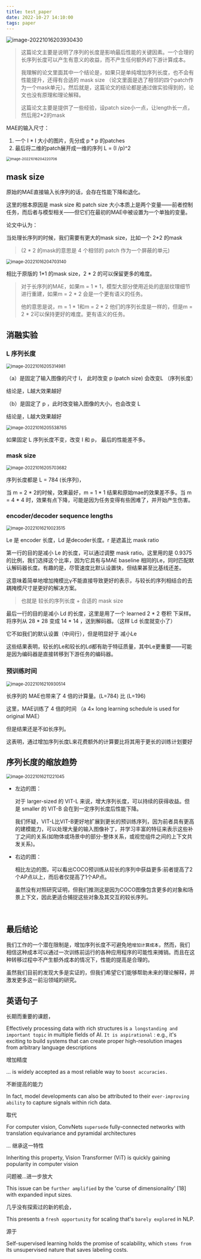 ```yaml
---
title: test_paper
date: 2022-10-27 14:10:00
tags: paper
---
```






![image-20221016203930430](https://i.ibb.co/dkMF7sS/image-20221016203930430.png)



> 这篇论文主要是说明了序列的长度是影响最后性能的关键因素。一个合理的长序列长度可以产生有意义的收益，而不产生任何额外的下游计算成本。
>
> 
>
> 我理解的论文里面其中一个结论是，如果只是单纯增加序列长度，也不会有性能提升，还得有合适的 mask size （论文里面是选了相邻的四个patch作为一个mask单元）。然后就是，这篇论文的结论都是通过做实验得到的，论文也没有原理和理论解释。
>
> 
>
> 这篇论文主要是提供了一些经验，设patch size小一点，让length长一点，然后用2*2的mask





MAE的输入尺寸：

1. 一个 I * I 大小的图片，先分成 p * p 的patches
2. 最后将二维的patch展开成一维的序列 L = (I /p)^2



<img src="https://i.ibb.co/GdkZZTC/image-20221016204703140.png" alt="image-20221016204220706" style="zoom: 67%;" />

## mask size

原始的MAE直接输入长序列的话，会存在性能下降和退化。

这里的根本原因是 mask size 和 patch size 大小本质上是两个变量——前者控制任务，而后者与模型相关——但它们在最初的MAE中被设置为一个单独的变量。



论文中认为：

当处理长序列的时候，我们需要有更大的mask size，比如一个 2*2 的mask 

> (2 * 2 的mask的意思是 4 个相邻的 patch 作为一个屏蔽的单元)

<img src="https://i.ibb.co/8mmTPxS/image-20221016204220706.png" alt="image-20221016204703140" style="zoom: 80%;" />

相比于原版的 1*1 的mask size，2 * 2 的可以保留更多的难度。

> 对于长序列的MAE，如果m = 1 * 1，模型大部分使用近处的底层纹理细节进行重建，如果m = 2 * 2 会是一个更有语义的任务。
>
> 他的意思是说，m = 1 * 1和m = 2 * 2 他们的序列长度是一样的，但是m = 2 * 2可以保持更好的难度。更有语义的任务。



## 消融实验

### L 序列长度

<img src="https://i.ibb.co/xqBmtSg/image-20221016205538765.png" alt="image-20221016205314981" style="zoom:80%;" />

（a）是固定了输入图像的尺寸 I， 此时改变 p (patch size) 会改变L （序列长度）

结论是，L越大效果越好

（b）是固定了 p ，此时改变输入图像的大小，也会改变 L 

结论是，L越大效果越好



<img src="https://i.ibb.co/DbBLrb6/image-20221016205703682.png" alt="image-20221016205538765" style="zoom:80%;" />

如果固定 L 序列长度不变，改变 I 和 p， 最后的性能差不多。



### mask size

<img src="https://i.ibb.co/jJM7bz0/image-20221016210023515.png" alt="image-20221016205703682" style="zoom:80%;" />

序列长度都是 L = 784 (长序列)，

当 m = 2 * 2的时候，效果最好，m =  1 * 1 结果和原始mae的效果差不多。当 m =  4 * 4 时，效果有点下降，可能是因为任务变得有些困难了，并开始产生伤害。 



### encoder/decoder sequence lengths

<img src="https://i.ibb.co/WGVRzDN/image-20221016205314981.png" alt="image-20221016210023515" style="zoom:80%;" />

Le 是 encoder 长度，Ld 是decoder长度。r 是遮盖比 mask ratio



第一行的目的是减小 Le 的长度，可以通过调整 mask ratio。这里用的是 0.9375 的比例，我们选择这个比率，因为它具有与MAE baseline 相同的Le，同时匹配默认解码器长度。有趣的是，尽管速度比默认设置快，但结果甚至比基线还差。

这意味着简单地增加掩模比γ不能直接导致更好的表示，与较长的序列相结合的去耦掩模尺寸是更好的解决方案。

> 也就是 较长的序列长度 + 合适的 mask size

最后一行的目的是减小 Ld 的长度，这里是用了一个 learned 2 * 2 卷积 下采样。将序列从 28 * 28 变成 14 * 14 ，送到解码器。（这样 Ld 长度就变小了）

它不如我们的默认设置（中间行），但是明显好于 减小Le



这些结果表明，较长的Le和较长的Ld都有助于特征质量，其中Le更重要——可能是因为编码器是直接转移到下游任务的编码器。





### 预训练时间

<img src="https://i.ibb.co/F5zhnzz/image-20221016210930514.png" alt="image-20221016210930514" style="zoom:80%;" />

长序列的 MAE也带来了 4 倍的计算量。(L=784) 比 (L=196)

这里，MAE训练了 4 倍的时间 （a 4× long learning schedule is used for original MAE）

但是结果还是不如长序列。

这表明，通过增加序列长度L来花费额外的计算要比将其用于更长的训练计划要好



## 序列长度的缩放趋势

<img src="https://i.ibb.co/mRkGXbh/image-20221016211221045.png" alt="image-20221016211221045" style="zoom:80%;" />



- 左边的图：

  对于 larger-sized 的 VIT-L 来说，增大序列长度，可以持续的获得收益。但是 smaller 的 VIT-B 会在到一定序列长度后性能下降。

  

  我们怀疑，VIT-L比VIT-B更好地扩展到更长的预训练序列，因为前者具有更高的建模能力，可以处理大量的输入图像补丁，并学习丰富的特征来表示这些补丁之间的关系(如物体或场景中的部分-整体关系，或视觉组件之间的上下文共发关系)。



- 右边的图：

  相比左边的图，可以看出COCO预训练从较长的序列中获益更多:前者提高了2个AP点以上，而后者仅提高了1个AP点。

  虽然没有对照研究证明，但我们推测这是因为COCO图像包含更多的对象和场景上下文，因此更适合捕捉这些对象及其交互的较长序列。

​	





## 最后结论

我们工作的一个潜在限制是，增加序列长度不可避免地`增加计算成本`，然而，我们相信这种成本可以通过一次训练前运行的各种应用程序的可能性来摊销。而且在这种转移过程中不产生额外成本的情况下，性能的提高是合理的。



虽然我们目前的发现大多是实证的，但我们希望它们能够帮助未来的理论解释，并激发更多这一前沿领域的研究。





## 英语句子

长期而重要的课题，

Effectively processing data with rich structures is `a longstanding and important topic` in multiple fields of AI. `It is aspirational` : e.g., it's exciting to build systems that can create proper high-resolution images from arbitrary language descriptions



增加精度

... is widely accepted as a most reliable way to `boost accuracies.`



不断提高的能力

In fact, model developments can also be attributed to their `ever-improving ability` to capture signals within rich data.



取代

For computer vision, ConvNets `supersede` fully-connected networks with translation equivariance and pyramidal architectures



... 继承这一特性

Inheriting this property, Vision Transformer (ViT) is quickly gaining popularity in computer vision



问题被...进一步放大

This issue can be `further amplified` by the 'curse of dimensionality' [18] with expanded input sizes.



几乎没有探索过的新的机会，

This presents a `fresh opportunity` for scaling that's `barely explored` in NLP.



源于

Self-supervised learning holds the promise of scalability, which `stems from` its unsupervised nature that saves labeling costs.
